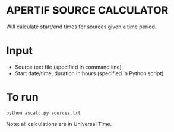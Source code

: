 # APERTIF SOURCE CALCULATOR
Will calculate start/end times for sources given a time period. 

# Input
- Source text file (specified in command line)
- Start date/time, duration in hours (specified in Python script)

# To run
```
python ascalc.py sources.txt
```

Note: all calculations are in Universal Time.

